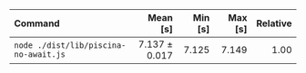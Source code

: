 | Command | Mean [s] | Min [s] | Max [s] | Relative |
|:---|---:|---:|---:|---:|
| `node ./dist/lib/piscina-no-await.js` | 7.137 ± 0.017 | 7.125 | 7.149 | 1.00 |
